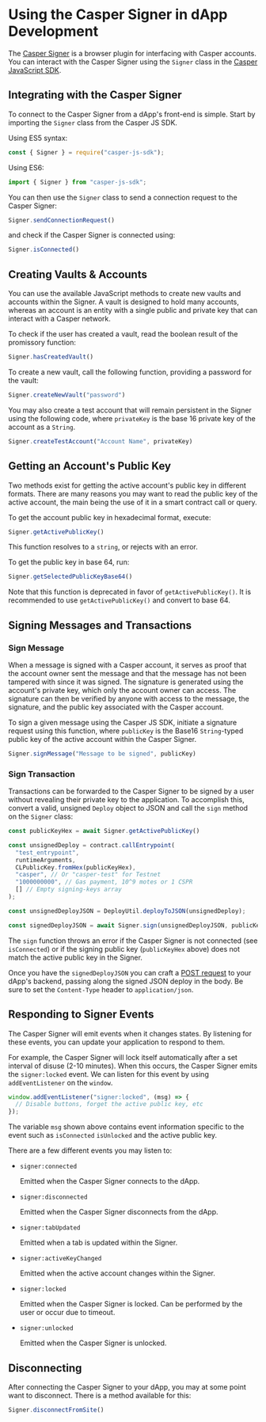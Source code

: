 # Using the Casper Signer in dApp Development

The [Casper Signer](https://github.com/casper-ecosystem/signer) is a browser plugin for interfacing with Casper accounts. You can interact with the Casper Signer using the `Signer` class in the [Casper JavaScript SDK](https://github.com/casper-ecosystem/casper-js-sdk/).

## Integrating with the Casper Signer

To connect to the Casper Signer from a dApp's front-end is simple. Start by importing the `Signer` class from the Casper JS SDK.

Using ES5 syntax:

```javascript
const { Signer } = require("casper-js-sdk");
```

Using ES6:

```javascript
import { Signer } from "casper-js-sdk";
```

You can then use the `Signer` class to send a connection request to the Casper Signer:

```javascript
Signer.sendConnectionRequest()
```

and check if the Casper Signer is connected using:

```javascript
Signer.isConnected()
```

## Creating Vaults & Accounts

You can use the available JavaScript methods to create new vaults and accounts within the Signer. A vault is designed to hold many accounts, whereas an account is an entity with a single public and private key that can interact with a Casper network.

To check if the user has created a vault, read the boolean result of the promissory function:

```javascript
Signer.hasCreatedVault()
```

To create a new vault, call the following function, providing a password for the vault:

```javascript
Signer.createNewVault("password")
```

You may also create a test account that will remain persistent in the Signer using the following code, where `privateKey` is the base 16 private key of the account as a `String`.

```javascript
Signer.createTestAccount("Account Name", privateKey)
```


## Getting an Account's Public Key

Two methods exist for getting the active account's public key in different formats. There are many reasons you may want to read the public key of the active account, the main being the use of it in a smart contract call or query. 

To get the account public key in hexadecimal format, execute:

```javascript
Signer.getActivePublicKey()
```

This function resolves to a `string`, or rejects with an error.

To get the public key in base 64, run:

```javascript
Signer.getSelectedPublicKeyBase64()
```

Note that this function is deprecated in favor of `getActivePublicKey()`. It is recommended to use `getActivePublicKey()` and convert to base 64.

## Signing Messages and Transactions

### Sign Message

When a message is signed with a Casper account, it serves as proof that the account owner sent the message and that the message has not been tampered with since it was signed. The signature is generated using the account's private key, which only the account owner can access. The signature can then be verified by anyone with access to the message, the signature, and the public key associated with the Casper account.

To sign a given message using the Casper JS SDK, initiate a signature request using this function, where `publicKey` is the Base16 `String`-typed public key of the active account within the Casper Signer.

```javascript
Signer.signMessage("Message to be signed", publicKey)
```


### Sign Transaction

Transactions can be forwarded to the Casper Signer to be signed by a user without revealing their private key to the application. To accomplish this, convert a valid, unsigned `Deploy` object to JSON and call the `sign` method on the `Signer` class:

```javascript
const publicKeyHex = await Signer.getActivePublicKey()

const unsignedDeploy = contract.callEntrypoint(
  "test_entrypoint",
  runtimeArguments,
  CLPublicKey.fromHex(publicKeyHex),
  "casper", // Or "casper-test" for Testnet
  "1000000000", // Gas payment, 10^9 motes or 1 CSPR
  [] // Empty signing-keys array
);

const unsignedDeployJSON = DeployUtil.deployToJSON(unsignedDeploy);

const signedDeployJSON = await Signer.sign(unsignedDeployJSON, publicKeyHex)
```

The `sign` function throws an error if the Casper Signer is not connected (see `isConnected`) or if the signing public key (`publicKeyHex` above) does not match the active public key in the Signer.

Once you have the `signedDeployJSON` you can craft a [POST request](https://developer.mozilla.org/en-US/docs/Web/HTTP/Methods/POST) to your dApp's backend, passing along the signed JSON deploy in the body. Be sure to set the `Content-Type` header to `application/json`.

## Responding to Signer Events

The Casper Signer will emit events when it changes states. By listening for these events, you can update your application to respond to them.

For example, the Casper Signer will lock itself automatically after a set interval of disuse (2-10 minutes). When this occurs, the Casper Signer emits the `signer:locked` event. We can listen for this event by using `addEventListener` on the `window`.

```javascript
window.addEventListener("signer:locked", (msg) => {
  // Disable buttons, forget the active public key, etc
});
```

The variable `msg` shown above contains event information specific to the event such as `isConnected` `isUnlocked` and the active public key.

There are a few different events you may listen to:

* `signer:connected`

  Emitted when the Casper Signer connects to the dApp.

* `signer:disconnected`

  Emitted when the Casper Signer disconnects from the dApp.

* `signer:tabUpdated`

  Emitted when a tab is updated within the Signer.

* `signer:activeKeyChanged`

  Emitted when the active account changes within the Signer.

* `signer:locked`

  Emitted when the Casper Signer is locked. Can be performed by the user or occur due to timeout.

* `signer:unlocked`

  Emitted when the Casper Signer is unlocked.

## Disconnecting

After connecting the Casper Signer to your dApp, you may at some point want to disconnect. There is a method available for this:

```javascript
Signer.disconnectFromSite()
```
